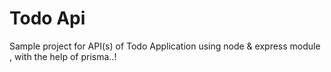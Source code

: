 # Todo Api
Sample project for API(s) of Todo Application using node & express module , with the help of prisma..!
